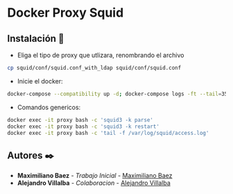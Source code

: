 # Docker Proxy Squid

## Instalación 🔧

* Eliga el tipo de proxy que utlizara, renombrando el archivo

```bash
cp squid/conf/squid.conf_with_ldap squid/conf/squid.conf
```

* Inicie el docker:

```bash
docker-compose --compatibility up -d; docker-compose logs -ft --tail=35
```

* Comandos genericos:

```bash
docker exec -it proxy bash -c 'squid3 -k parse'
docker exec -it proxy bash -c 'squid3 -k restart'
docker exec -it proxy bash -c 'tail -f /var/log/squid/access.log'
```

## Autores ✒️

- **Maximiliano Baez** - *Trabajo Inicial* - [Maximiliano Baez](https://github.com/MaximilianoBz)
- **Alejandro Villalba** - *Colaboracion* - [Alejandro Villalba](https://github.com/avillalba96)
